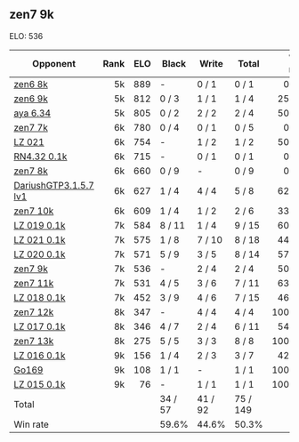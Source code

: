 ## zen7 9k ##

ELO: 536

Opponent | Rank | ELO | Black | Write | Total | Win rate
---------|-----:|----:|-------|-------|-------|-------:
[zen6 8k](zen6%208k.md) | 5k | 889 | - | 0 / 1 | 0 / 1 | 0.0%
[zen6 9k](zen6%209k.md) | 5k | 812 | 0 / 3 | 1 / 1 | 1 / 4 | 25.0%
[aya 6.34](aya%206.34.md) | 5k | 805 | 0 / 2 | 2 / 2 | 2 / 4 | 50.0%
[zen7 7k](zen7%207k.md) | 6k | 780 | 0 / 4 | 0 / 1 | 0 / 5 | 0.0%
[LZ 021](LZ%20021.md) | 6k | 754 | - | 1 / 2 | 1 / 2 | 50.0%
[RN4.32 0.1k](RN4.32%200.1k.md) | 6k | 715 | - | 0 / 1 | 0 / 1 | 0.0%
[zen7 8k](zen7%208k.md) | 6k | 660 | 0 / 9 | - | 0 / 9 | 0.0%
[DariushGTP3.1.5.7 lv1](DariushGTP3.1.5.7%20lv1.md) | 6k | 627 | 1 / 4 | 4 / 4 | 5 / 8 | 62.5%
[zen7 10k](zen7%2010k.md) | 6k | 609 | 1 / 4 | 1 / 2 | 2 / 6 | 33.3%
[LZ 019 0.1k](LZ%20019%200.1k.md) | 7k | 584 | 8 / 11 | 1 / 4 | 9 / 15 | 60.0%
[LZ 021 0.1k](LZ%20021%200.1k.md) | 7k | 575 | 1 / 8 | 7 / 10 | 8 / 18 | 44.4%
[LZ 020 0.1k](LZ%20020%200.1k.md) | 7k | 571 | 5 / 9 | 3 / 5 | 8 / 14 | 57.1%
[zen7 9k](zen7%209k.md) | 7k | 536 | - | 2 / 4 | 2 / 4 | 50.0%
[zen7 11k](zen7%2011k.md) | 7k | 531 | 4 / 5 | 3 / 6 | 7 / 11 | 63.6%
[LZ 018 0.1k](LZ%20018%200.1k.md) | 7k | 452 | 3 / 9 | 4 / 6 | 7 / 15 | 46.7%
[zen7 12k](zen7%2012k.md) | 8k | 347 | - | 4 / 4 | 4 / 4 | 100.0%
[LZ 017 0.1k](LZ%20017%200.1k.md) | 8k | 346 | 4 / 7 | 2 / 4 | 6 / 11 | 54.5%
[zen7 13k](zen7%2013k.md) | 8k | 275 | 5 / 5 | 3 / 3 | 8 / 8 | 100.0%
[LZ 016 0.1k](LZ%20016%200.1k.md) | 9k | 156 | 1 / 4 | 2 / 3 | 3 / 7 | 42.9%
[Go169](Go169.md) | 9k | 108 | 1 / 1 | - | 1 / 1 | 100.0%
[LZ 015 0.1k](LZ%20015%200.1k.md) | 9k | 76 | - | 1 / 1 | 1 / 1 | 100.0%
Total | | | 34 / 57 | 41 / 92 | 75 / 149 | 
Win rate| | | 59.6% | 44.6% | 50.3% | 
